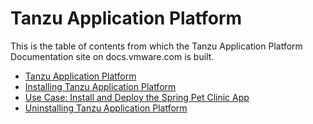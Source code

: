 # Tanzu Application Platform

This is the table of contents from which the Tanzu Application Platform Documentation site on docs.vmware.com is built.

- [Tanzu Application Platform](overview.md)
- [Installing Tanzu Application Platform](install.md)
- [Use Case: Install and Deploy the Spring Pet Clinic App](use-case.md)
- [Uninstalling Tanzu Application Platform](uninstall.md)
